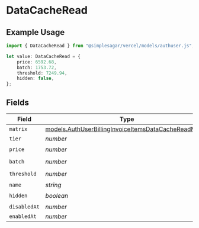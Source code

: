 # DataCacheRead

## Example Usage

```typescript
import { DataCacheRead } from "@simplesagar/vercel/models/authuser.js";

let value: DataCacheRead = {
    price: 6592.68,
    batch: 1753.72,
    threshold: 7249.94,
    hidden: false,
};
```

## Fields

| Field                                                                                                                | Type                                                                                                                 | Required                                                                                                             | Description                                                                                                          |
| -------------------------------------------------------------------------------------------------------------------- | -------------------------------------------------------------------------------------------------------------------- | -------------------------------------------------------------------------------------------------------------------- | -------------------------------------------------------------------------------------------------------------------- |
| `matrix`                                                                                                             | [models.AuthUserBillingInvoiceItemsDataCacheReadMatrix](../models/authuserbillinginvoiceitemsdatacachereadmatrix.md) | :heavy_minus_sign:                                                                                                   | N/A                                                                                                                  |
| `tier`                                                                                                               | *number*                                                                                                             | :heavy_minus_sign:                                                                                                   | N/A                                                                                                                  |
| `price`                                                                                                              | *number*                                                                                                             | :heavy_check_mark:                                                                                                   | N/A                                                                                                                  |
| `batch`                                                                                                              | *number*                                                                                                             | :heavy_check_mark:                                                                                                   | N/A                                                                                                                  |
| `threshold`                                                                                                          | *number*                                                                                                             | :heavy_check_mark:                                                                                                   | N/A                                                                                                                  |
| `name`                                                                                                               | *string*                                                                                                             | :heavy_minus_sign:                                                                                                   | N/A                                                                                                                  |
| `hidden`                                                                                                             | *boolean*                                                                                                            | :heavy_check_mark:                                                                                                   | N/A                                                                                                                  |
| `disabledAt`                                                                                                         | *number*                                                                                                             | :heavy_minus_sign:                                                                                                   | N/A                                                                                                                  |
| `enabledAt`                                                                                                          | *number*                                                                                                             | :heavy_minus_sign:                                                                                                   | N/A                                                                                                                  |